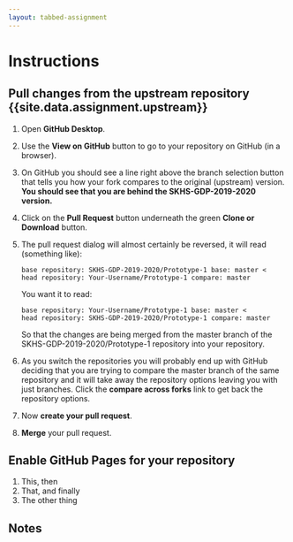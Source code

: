 ```yaml
---
layout: tabbed-assignment
---
```


# Instructions

## Pull changes from the **upstream** repository {{site.data.assignment.upstream}}
1. Open **GitHub Desktop**.
1. Use the **View on GitHub** button to go to your repository on GitHub (in a browser).
1. On GitHub you should see a line right above the branch selection button that tells you how your fork compares to the original (upstream) version. **You should see that you are behind the SKHS-GDP-2019-2020 version.**
1. Click on the **Pull Request** button underneath the green **Clone or Download** button.
1. The pull request dialog will almost certainly be reversed, it will read (something like):

   ```
   base repository: SKHS-GDP-2019-2020/Prototype-1 base: master <
   head repository: Your-Username/Prototype-1 compare: master
   ```
   
   You want it to read:
   
   ```
   base repository: Your-Username/Prototype-1 base: master <
   head repository: SKHS-GDP-2019-2020/Prototype-1 compare: master
   ```
   
   So that the changes are being merged from the master branch of the SKHS-GDP-2019-2020/Prototype-1 repository into your repository.
   
1. As you switch the repositories you will probably end up with GitHub deciding that you are trying to compare the master branch of the same repository and it will take away the repository options leaving you with just branches. Click the **compare across forks** link to get back the repository options.
1. Now **create your pull request**.
1. **Merge** your pull request.

## Enable GitHub Pages for your repository

1. This, then
1. That, and finally
1. The other thing

## Notes

<!-- Don't edit links here, change them in _data/assignment.yml instead, -->

[slides]: <{{site.data.assignment.slides}}>
[template]: <{{site.data.assignment.template}}>
